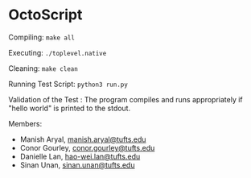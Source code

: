 # OctoScript
Compiling:
    `make all`

Executing:
    `./toplevel.native`

Cleaning:
    `make clean`

Running Test Script:
    `python3 run.py`
    
Validation of the Test :
   The program compiles and runs appropriately if "hello world" is printed to the stdout.
    

Members:
* Manish Aryal, manish.aryal@tufts.edu
* Conor Gourley, conor.gourley@tufts.edu
* Danielle Lan, hao-wei.lan@tufts.edu
* Sinan Unan, sinan.unan@tufts.edu
